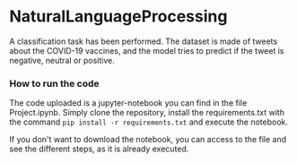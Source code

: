 # NaturalLanguageProcessing

A classification task has been performed. The dataset is made of tweets about the COVID-19 vaccines, and the model tries to predict if the tweet is negative, neutral or positive.

### How to run the code

The code uploaded is a jupyter-notebook you can find in the file Project.ipynb. Simply clone the repository, install the requirements.txt with the command `pip install -r requirements.txt` and execute the notebook.

If you don't want to download the notebook, you can access to the file and see the different steps, as it is already executed.
